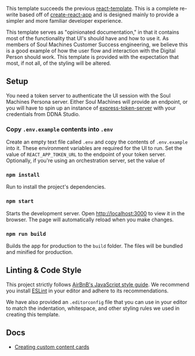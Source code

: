 This template succeeds the previous [react-template](https://github.com/soulmachines/react-template). This is a complete re-write based off of [create-react-app](https://github.com/facebook/create-react-app) and is designed mainly to provide a simpler and more familiar developer experience.

This template serves as "opinionated documentation," in that it contains most of the functionality that UI's should have and how to use it. As members of Soul Machines Customer Success engineering, we believe this is a good example of how the user flow and interaction with the Digital Person should work. This template is provided with the expectation that most, if not all, of the styling will be altered.

## Setup

You need a token server to authenticate the UI session with the Soul Machines Persona server. Either Soul Machines will provide an endpoint, or you will have to spin up an instance of [express-token-server](https://github.com/soulmachines/express-token-server) with your credentials from DDNA Studio.

### Copy `.env.example` contents into `.env`
Create an empty text file called `.env` and copy the contents of `.env.example` into it. These environment variables are required for the UI to run. Set the value of `REACT_APP_TOKEN_URL` to the endpoint of your token server. Optionally, if you're using an orchestration server, set the value of

### `npm install`
Run to install the project's dependencies.

### `npm start`
Starts the development server. Open [http://localhost:3000](http://localhost:3000) to view it in the browser. The page will automatically reload when you make changes.

### `npm run build`
Builds the app for production to the `build` folder. The files will be bundled and minified for production.

## Linting & Code Style

This project strictly follows [AirBnB's JavaScript style guide](https://github.com/airbnb/javascript). We recommend you install [ESLint](https://eslint.org/) in your editor and adhere to its recommendations.

We have also provided an `.editorconfig` file that you can use in your editor to match the indentation, whitespace, and other styling rules we used in creating this template.

## Docs
- [Creating custom content cards](/creating-custom-content-cards)